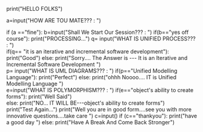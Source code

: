 print("HELLO FOLKS") 

a=input("HOW ARE TOU MATE??? : ")

if (a =="fine"):
    b=input("Shall We Start Our Session??? : ")
    if(b=="yes off course"):
        print("PROCESSING...")
    q= input("WHAT IS UNIFIED PROCESS??? : ")    
    if(q== "it is an iterative and incremental software development"):
        print("Good")
    else:
        print("Sorry.... The Answer is --- It is an Iterative and Incremental Software Development ")    
    p= input("WHAT IS UML DIAGRAMS??? : ")
    if(p=="Unified Modelling Language"):
        print("Perfect")
    else:
        print("ohhh Noooo.... IT is Unified Modelling Language ")  
    e=input("WHAT IS POLYMORPHISM??? : ")
    if(e=="object's ability to create forms"):
        print("Well Said")       
    else:
        print("NO... IT WILL BE---object's ability to create forms")   
        print("Test Again...")
    print("Well you are in good form....see you with more innovative questions....take care ")
    c=input()
    if (c=="thankyou"):
        print("have a good day ")
else:
    print("Have A Break And Come Back Stronger") 
